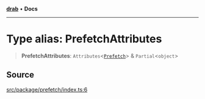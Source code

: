 [**drab**](/docs/README.md) • **Docs**

---

# Type alias: PrefetchAttributes

> **PrefetchAttributes**: `Attributes`\<[`Prefetch`](/docs/classes/Prefetch.md)\> & `Partial`\<`object`\>

## Source

[src/package/prefetch/index.ts:6](https://github.com/rossrobino/components/blob/44e4b4fb3af0ca5b9d4f714ce2189c0e59989749/src/package/prefetch/index.ts#L6)
